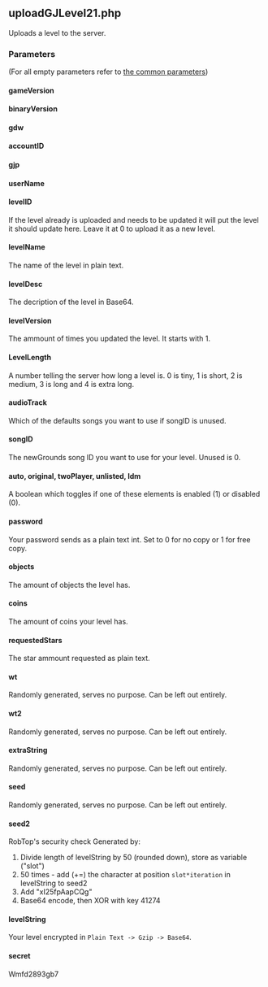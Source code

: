 ## uploadGJLevel21.php
Uploads a level to the server.
### Parameters
(For all empty parameters refer to [the common parameters](https://github.com/SMJSGaming/GDDocs/blob/master/endpoints/common_parameters.md))
#### gameVersion
#### binaryVersion
#### gdw
#### accountID
#### gjp
#### userName
#### levelID
If the level already is uploaded and needs to be updated it will put the level it should update here. Leave it at 0 to upload it as a new level.
#### levelName
The name of the level in plain text.
#### levelDesc
The decription of the level in Base64.
#### levelVersion
The ammount of times you updated the level. It starts with 1.
#### LevelLength
A number telling the server how long a level is. 0 is tiny, 1 is short, 2 is medium, 3 is long and 4 is extra long.
#### audioTrack
Which of the defaults songs you want to use if songID is unused.
#### songID
The newGrounds song ID you want to use for your level. Unused is 0.
#### auto, original, twoPlayer, unlisted, ldm
A boolean which toggles if one of these elements is enabled (1) or disabled (0).
#### password
Your password sends as a plain text int. Set to 0 for no copy or 1 for free copy.
#### objects
The amount of objects the level has.
#### coins
The amount of coins your level has.
#### requestedStars
The star ammount requested as plain text.
#### wt
Randomly generated, serves no purpose. Can be left out entirely.
#### wt2
Randomly generated, serves no purpose. Can be left out entirely.
#### extraString
Randomly generated, serves no purpose. Can be left out entirely.
#### seed
Randomly generated, serves no purpose. Can be left out entirely.
#### seed2
RobTop's security check
Generated by:
1) Divide length of levelString by 50 (rounded down), store as variable ("slot")
2) 50 times - add (+=) the character at position `slot*iteration` in levelString to seed2
3) Add "xI25fpAapCQg"
4) Base64 encode, then XOR with key 41274
#### levelString
Your level encrypted in `Plain Text -> Gzip -> Base64`.
#### secret
Wmfd2893gb7

